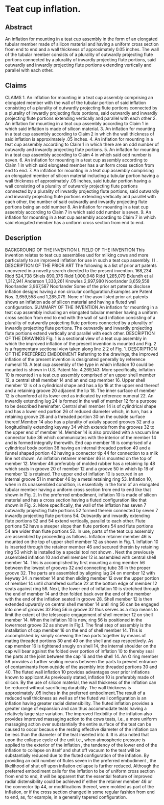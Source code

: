 # Teat cup inflation.

## Abstract
An inflation for mounting in a teat cup assembly in the form of an elongated tubular member made of silicon material and having a uniform cross section from end to end and a wall thickness of approximately 0.05 inches. The wall of the tubular member consists of a plurality of outwardly projecting flute portions connected by a plurality of inwardly projecting flute portions, said outwardly and inwardly projecting flute portions extending vertically and parallel with each other.

## Claims
CLAIMS 1. An inflation for mounting in a teat cup assembly comprising an elongated member with the wall of the tubular portion of said inflation consisting of a plurality of outwardly projecting flute portions connected by a plurality of inwardly projecting flute portions, said outwardly and inwardly projecting flute portions extending vertically and parallel with each other 2. An inflation for mounting in a teat cup assembly according to Claim 1 in which said inflation is made of silicon material. 3. An inflation for mounting in a teat cup assembly according to Claim 2 in which the wall thickness of said inflation is approximately .05 inches. 4. An inflation for mounting in a teat cup assembly according to Claim 1 in which there are an odd number of outwardly and inwardly projecting flute portions. 5. An inflatIon for mounting in a teat cup assembly according to Claim 4 in which said odd number is seven. 6. An inflation for mounting in a teat cup assembly according to Claim 1 in which said elongated member has a uniform cross section from end to end. 7. An inflation for mounting in a teat cup assembly comprising an elongated member of silicon material including a tubular portion having a wall thickness of approximately .05 inches, said tubular portion having a wall consisting of a plurality of outwardly projecting flute portions connected by a plurality of inwardly projecting flute portions, said outwardly and inwardly projecting flute portions extending vertically and parallel with each other, the number of said outwardly and inwardly projecting flute portions being an odd number 8. An inflation for mounting in a teat cup assembly according to Claim 7 in which said odd number is seven. 9. An inflation for mounting in a teat cup assembly according to Claim 7 in which said elongated member has a uniform cross section from end to end.

## Description
BACKGROUND OF THE INVENTION I. FIELD OF THE INVENTION This invention relates to teat cup assemblies usd for milking cows and more particularly to an improved inflation for use in such a teat cup assembly. I I . DESCRIPTION OF THE PRIOR ART The following is a list of prior art patents uncovered in a novelty search directed to the present invention. 168,234 Ridd 524,738 Shiels 890,376 Ridd 1,000,948 Ridd 1,285,079 Eklundh et al 1,312,941 Anderson 1,333,261 Knowles 2,997,980 Noorlander 3,659,558 Noorlander 3,967,587 Noorlander Some of the prior art patents disclose inflation designs having a non circular configuration.Examples are Patent Nos. 3,659,558 and 1,285,079. None of the asov listed prior art patents shows an inflation ade of silicon material and having a fluted wall configuration. SUMMARY OF THE INVENTION An inflation for mounting in a teat cup assembly including an elongated tubular member having a uniform cross section from end to end with the wall of said inflation consisting of a plurality of outwardly projecting flute portions connected by a plurality of inwardly projecting flute portions. The outwardly and inwardly projecting flute portions extend vertically and parallel with each other. DESCRIPTION OF THE DRAWINGS Fig. 1 is a sectional view of a teat cup assembly in which the improved inflation of the present invention is mounted and Fig. 2 is a fragmentary sectional view taken along line 2 2 of Fig. 1. DESCRIPTION OF THE PREFERRED EMBODIMENT Referring to the drawings, the improved inflation of the present invention is designated generally by reference numeral 10. A teat cup assembly of the type in which inflation 10 could be mounted is shown in U.S. Patent No. 4,269,143. More specifically, inflation 10 is mounted in a teat cup assembly comprised of an upper shell member 12, a central shell member 14 and an end cap member 16. Upper shell member 12 is of a cylindrical shape and has a lip 18 at the upper end thereof and a retaining groove 20 adjacent the lip 18. The inner surface of member 12 is chamfered at its lower end as indicated by reference numeral 22. An inwardly extending lug 24 is formed in the wall of member 12 for a purpose to be described hereinafter. Central shell member 14 is of cylindrical shape and has a lower end portion 26 of reduced diameter which, in turn, has a retaining groove 28 and a threaded portion 30 on the outside surface thereof.Member 14 also has a plurality of axially spaced grooves 32 and a longitudinally extending keyway 34 which extends from the grooves 32 to the upper end of member 14. Member 14 is also provided with a vacuum line connector tube 36 which communicates with the interior of the member 14 and is formed integrally therewith. End cap member 16 is comprised of a cylindrical body portion 38 having an internal threaded portion 40 and a funnel shaped portion 42 having a connector tip 44 for connection to a milk line not shown. An inflation retainer member 46 is mounted on the top of member 12. Member 46 preferably of molded rubber has a retaining lip 48 which seats in groove 20 of member 12 and a groove 50 in which lip 18 of member 12 is retained. The upper end of inflation 10 is secured in an internal groove 51 in member 46 by a metal retaining ring 53. Inflation 10, when in its unassembled condition, is essentially in the form of an elongated tubular member having a uniform cross section from end to end like that shown in Fig. 2. In the preferred embodiment, inflation 10 is made of silicon material and has a cross section having a fluted configuration like that shown in Fig. 2. More specifically, the wall of the inflation has seven 7 outwardly projecting flute portions 52 formed therein connected by seven 7 inwardly projecting flute portions 54. Outwardly and inwardly extending flute portions 52 and 54 extend vertically, parallel to each other. Flute portions 52 have a steeper slope than flute portions 54 and flute portions 54 are wider than flute portions 52. In use, parts of the teat cup assembly are assembled by proceeding as follows. Inflation retainer member 46 is mounted on the top of upper shell member 12 as shown in Fig. 1. Inflation 10 is inserted through the retainer member 46 and secured therein by retaining ring 53 which is installed by a special tool not shown . Next the previously assembled inflation 10 and shell member 12 is assembled with central shell member 14. This is accomplished by first mounting a ring member 56 between the lowest of grooves 32 and connecting tube 36 in the proper groove 32. The parts are assembled by aligning lug 24 on member 12 with keyway 34 .n member 14 and then sliding member 12 over the upper portion of member 14 until chamfered surface 22 at the bottom edge of member 12 seats against ring 56. Next, the lower end of inflation 10 is stretched through the end of member 14 and then folded back over the end of the member with the end of the inflation seated in groove 28. Shell member 12 is then extended upwardly on central shell member 14 until ring 56 can be engaged into one of grooves 32.Ring 56 in groove 32 thus serves as a stop means to limit the extent of the telescopic engagement of shell member 12 on shell member 14. When the inflation 10 is new, ring 56 is positioned in the lowermost groove 32 as shown in Fig.1. The final step of assembly is the installation of cap member 16 on the end of shell member 14. This is accomplished by simply screwing the two parts together by means of mating threaded portions 30 and 40 on the shell and cap respectively. As cap member 16 is tightened snugly on shell 14, the internal shoulder on the cap will bear against the folded over portion of inflation 10 to thereby seal the parts at the joint between the cap 16 and the shell 14. An O ring member 58 provides a further sealing means between the parts to prevent entrance of contaminants from outside of the asembly into threaded portions 30 and 40. The fluted wall inflation 10 provides advantages over prior inflations known to applicant.As previously stated, inflation 10 is preferably made of silicon. By the use of silicon material, the wall thickness of the inflation can be reduced without sacrificing durability. The wall thickness is approximately .05 inches in the preferred embodiment.The result of a reduced wall thickness as well as of the fluted wall configuration is an inflation having greater radial distensibility. The fluted inflation provides a greater range of expansion and can thus accommodate teats having a relatively large size variation. The improved flexibility of the inflation also provides improved massaging action to the cows teats, i.e., a more uniform massaging action over substantially the entire surface of the teat can be caused to occur becaus e the resting effective diameter of the inflation can be less than the diameter of the teat inserted into it. It is also noted that upon the collapse cycle of the unit i.e., when atmospheric pressure is applied to the exterior of the inflation , the tendency of the lower end of the inflation to collapse on itself and shut off vacuum to the teat will be substantially reduced due to the fluted configuration of the inflation. By providing an odd number of flutes seven in the preferred embodiment , the likelihood of shut off upon inflation collapse is further reduced. Although the preferred embodiment calls for the inflation to be of uniform cross section from end to end, it will be apparent that the essential feature of improved radial distensibility could be achieved if either the retainer member 46 or the connector tip 44, or modifications thereof, were molded as part of the inflation, or if the cross section changed in some regular fashion from end to end, as, for example, in a generally tapered configuration.